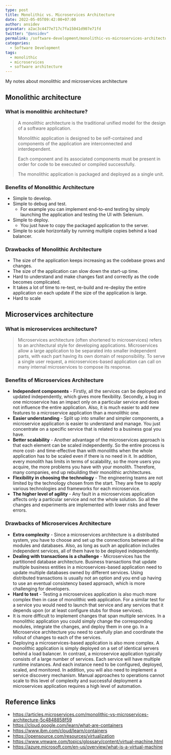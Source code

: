 ```yaml
---
type: post
title: Monolithic vs. Microservices Architecture
date: 2022-05-05T09:42:00+07:00
author: ansidev
gravatar: a2ac3c4477e717c7fa15041d907e71fd
twitter: "@ansidev"
permalink: /software-development/monolithic-vs-microservices-architecture
categories:
  - Software Development
tags:
  - monolithic
  - microservices
  - software architecture
---
```


My notes about monolithic and microservices architecture

<!-- more -->

## Monolithic architecture

### What is monolithic architecture?

> A monolithic architecture is the traditional unified model for the design of a software application.
>
> Monolithic application is designed to be self-contained and components of the application are interconnected and interdependent.
>
> Each component and its associated components must be present in order for code to be executed or compiled successfully.
>
> The monolithic application is packaged and deployed as a single unit.

### Benefits of Monolithic Architecture

- Simple to develop.
- Simple to debug and test.
  - For example you can implement end-to-end testing by simply launching the application and testing the UI with Selenium.
- Simple to deploy.
  - You just have to copy the packaged application to the server.
- Simple to scale horizontally by running multiple copies behind a load balancer.

### Drawbacks of Monolithic Architecture

- The size of the application keeps increasing as the codebase grows and changes.
- The size of the application can slow down the start-up time.
- Hard to understand and make changes fast and correctly as the code becomes complicated.
- It takes a lot of time to re-test, re-build and re-deploy the entire application on each update if the size of the application is large.
- Hard to scale

## Microservices architecture

### What is microservices architecture?

> Microservices architecture (often shortened to microservices) refers to an architectural style for developing applications. Microservices allow a large application to be separated into smaller independent parts, with each part having its own domain of responsibility. To serve a single user request, a microservices-based application can call on many internal microservices to compose its response.

### Benefits of Microservices Architecture

- **Independent components** - Firstly, all the services can be deployed and updated independently, which gives more flexibility. Secondly, a bug in one microservice has an impact only on a particular service and does not influence the entire application. Also, it is much easier to add new features to a microservice application than a monolithic one.
- **Easier understanding** - Split up into smaller and simpler components, a microservice application is easier to understand and manage. You just concentrate on a specific service that is related to a business goal you have.
- **Better scalability** - Another advantage of the microservices approach is that each element can be scaled independently. So the entire process is more cost- and time-effective than with monoliths when the whole application has to be scaled even if there is no need in it. In addition, every monolith has limits in terms of scalability, so the more users you acquire, the more problems you have with your monolith. Therefore, many companies, end up rebuilding their monolithic architectures.
- **Flexibility in choosing the technology** - The engineering teams are not limited by the technology chosen from the start. They are free to apply various technologies and frameworks for each microservice.
- **The higher level of agility** - Any fault in a microservices application affects only a particular service and not the whole solution. So all the changes and experiments are implemented with lower risks and fewer errors.

### Drawbacks of Microservices Architecture

- **Extra complexity** - Since a microservices architecture is a distributed system, you have to choose and set up the connections between all the modules and databases. Also, as long as such an application includes independent services, all of them have to be deployed independently.
- **Dealing with transactions is a challenge** - Microservices has the partitioned database architecture. Business transactions that update multiple business entities in a microservices-based application need to update multiple databases owned by different services. Using distributed transactions is usually not an option and you end up having to use an eventual consistency based approach, which is more challenging for developers.
- **Hard to test** - Testing a microservices application is also much more complex then in case of monolithic web application. For a similar test for a service you would need to launch that service and any services that it depends upon (or at least configure stubs for those services).
- It is more difficult to implement changes that span multiple services. In a monolithic application you could simply change the corresponding modules, integrate the changes, and deploy them in one go. In a Microservice architecture you need to carefully plan and coordinate the rollout of changes to each of the services.
- Deploying a microservices-based application is also more complex. A monolithic application is simply deployed on a set of identical servers behind a load balancer. In contrast, a microservice application typically consists of a large number of services. Each service will have multiple runtime instances. And each instance need to be configured, deployed, scaled, and monitored. In addition, you will also need to implement a service discovery mechanism. Manual approaches to operations cannot scale to this level of complexity and successful deployment a microservices application requires a high level of automation.

## Reference links

- https://articles.microservices.com/monolithic-vs-microservices-architecture-5c4848858f59
- https://cloud.google.com/learn/what-are-containers
- https://www.ibm.com/cloud/learn/containers
- https://opensource.com/resources/virtualization
- https://www.vmware.com/topics/glossary/content/virtual-machine.html
- https://azure.microsoft.com/en-us/overview/what-is-a-virtual-machine
